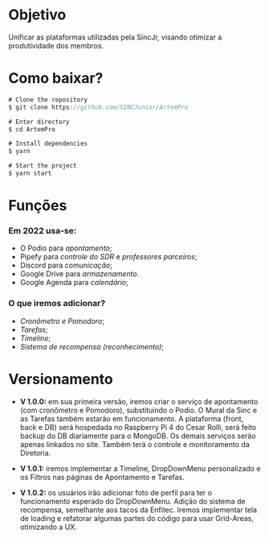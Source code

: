 # Objetivo
Unificar as plataformas utilizadas pela SincJr, visando otimizar a produtividade dos membros.

# Como baixar?
``` javascript
# Clone the repository
$ git clone https://github.com/SINCJunior/ArtemPro

# Enter directory
$ cd ArtemPro

# Install dependencies
$ yarn

# Start the project
$ yarn start
```

# Funções
### Em 2022 usa-se:
- O Podio para _apontamento_;
- Pipefy para _controle do SDR_ e _professores parceiros_;
- Discord para _comunicação_;
- Google Drive para _armazenamento_.
- Google Agenda para _calendário_;

### O que iremos adicionar?
- _Cronômetro e Pomodoro_;
- _Tarefas_;
- _Timeline_;
- _Sistema de recompensa (reconhecimento)_;

# Versionamento
- __V 1.0.0:__ em sua primeira versão, iremos criar o serviço de apontamento (com cronômetro e Pomodoro), substituindo o Podio. O Mural da Sinc e as Tarefas também estarão em funcionamento. A plataforma (front, back e DB) será hospedada no Raspberry Pi 4 do Cesar Rolli, será feito backup do DB diariamente para o MongoDB. Os demais serviços serão apenas linkados no site. Também terá o controle e monitoramento da Diretoria.

- __V 1.0.1:__ iremos implementar a Timeline, DropDownMenu personalizado e os Filtros nas páginas de Apontamento e Tarefas.

- __V 1.0.2:__ os usuários irão adicionar foto de perfil para ter o funcionamento esperado do DropDownMenu. Adição do sistema de recompensa, semelhante aos tacos da Enfitec. Iremos implementar tela de loading e refatorar algumas partes do código para usar Grid-Areas, otimizando a UX. 